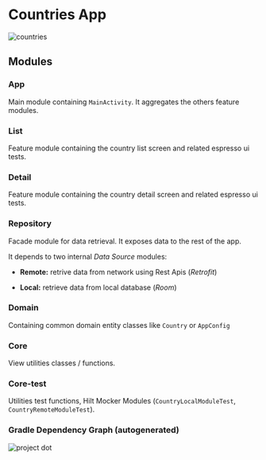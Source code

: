 # Countries App

![countries](https://user-images.githubusercontent.com/19377473/165345815-3a9827b1-729a-46f9-9c35-04b7d87aea65.gif)


## Modules

### App
Main module containing `MainActivity`. It aggregates the others feature modules.

### List
Feature module containing the country list screen and related espresso ui tests.

### Detail
Feature module containing the country detail screen and related espresso ui tests.

### Repository
Facade module for data retrieval. It exposes data to the rest of the app.

It depends to two internal *Data Source* modules:

- **Remote:** retrive data from network using Rest Apis (*Retrofit*)

- **Local:** retrieve data from local database (*Room*)

### Domain
Containing common domain entity classes like `Country` or `AppConfig`

### Core
View utilities classes / functions.

### Core-test
Utilities test functions, Hilt Mocker Modules (`CountryLocalModuleTest`, `CountryRemoteModuleTest`).


### Gradle Dependency Graph (autogenerated)

![project dot](https://user-images.githubusercontent.com/19377473/165336678-429a614a-00bd-439a-a638-6bdbbae69490.png)
